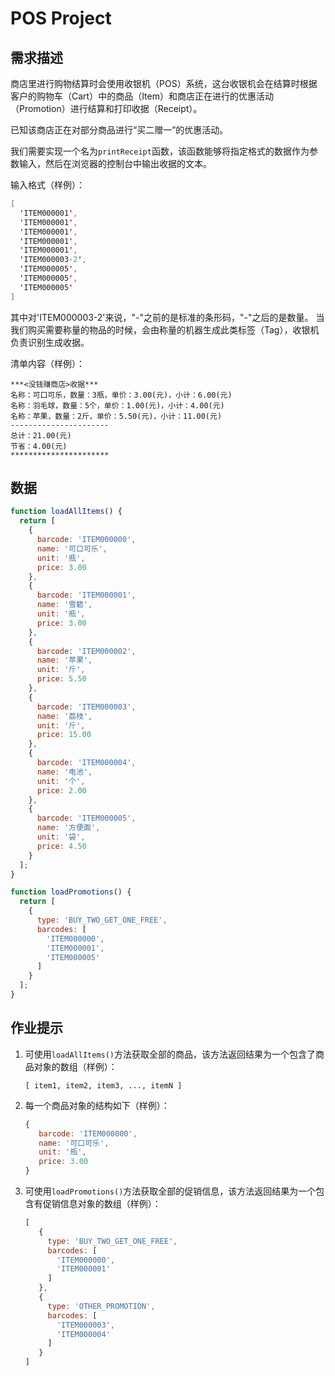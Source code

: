 # POS Project

## 需求描述

商店里进行购物结算时会使用收银机（POS）系统，这台收银机会在结算时根据客户的购物车（Cart）中的商品（Item）和商店正在进行的优惠活动（Promotion）进行结算和打印收据（Receipt）。

已知该商店正在对部分商品进行“买二赠一”的优惠活动。

我们需要实现一个名为```printReceipt```函数，该函数能够将指定格式的数据作为参数输入，然后在浏览器的控制台中输出收据的文本。

输入格式（样例）：

```swift
[
  'ITEM000001',
  'ITEM000001',
  'ITEM000001',
  'ITEM000001',
  'ITEM000001',
  'ITEM000003-2',
  'ITEM000005',
  'ITEM000005',
  'ITEM000005'
]
```

其中对'ITEM000003-2'来说，"-"之前的是标准的条形码，"-"之后的是数量。
当我们购买需要称量的物品的时候，会由称量的机器生成此类标签（Tag），收银机负责识别生成收据。


清单内容（样例）：

```
***<没钱赚商店>收据***
名称：可口可乐，数量：3瓶，单价：3.00(元)，小计：6.00(元)
名称：羽毛球，数量：5个，单价：1.00(元)，小计：4.00(元)
名称：苹果，数量：2斤，单价：5.50(元)，小计：11.00(元)
----------------------
总计：21.00(元)
节省：4.00(元)
**********************
```

## 数据
```javascript
function loadAllItems() {
  return [
    {
      barcode: 'ITEM000000',
      name: '可口可乐',
      unit: '瓶',
      price: 3.00
    },
    {
      barcode: 'ITEM000001',
      name: '雪碧',
      unit: '瓶',
      price: 3.00
    },
    {
      barcode: 'ITEM000002',
      name: '苹果',
      unit: '斤',
      price: 5.50
    },
    {
      barcode: 'ITEM000003',
      name: '荔枝',
      unit: '斤',
      price: 15.00
    },
    {
      barcode: 'ITEM000004',
      name: '电池',
      unit: '个',
      price: 2.00
    },
    {
      barcode: 'ITEM000005',
      name: '方便面',
      unit: '袋',
      price: 4.50
    }
  ];
}

function loadPromotions() {
  return [
    {
      type: 'BUY_TWO_GET_ONE_FREE',
      barcodes: [
        'ITEM000000',
        'ITEM000001',
        'ITEM000005'
      ]
    }
  ];
}
```

## 作业提示

1. 可使用```loadAllItems()```方法获取全部的商品，该方法返回结果为一个包含了商品对象的数组（样例）：

   ```
   [ item1, item2, item3, ..., itemN ]
   ```

2. 每一个商品对象的结构如下（样例）：

   ```javascript
   {
      barcode: 'ITEM000000',
      name: '可口可乐',
      unit: '瓶',
      price: 3.00
   }
   ```

3. 可使用```loadPromotions()```方法获取全部的促销信息，该方法返回结果为一个包含有促销信息对象的数组（样例）：

   ```javascript
   [
      {
        type: 'BUY_TWO_GET_ONE_FREE',
        barcodes: [
          'ITEM000000',
          'ITEM000001'
        ]
      },
      {
        type: 'OTHER_PROMOTION',
        barcodes: [
          'ITEM000003',
          'ITEM000004'
        ]
      }
   ]
   ```


